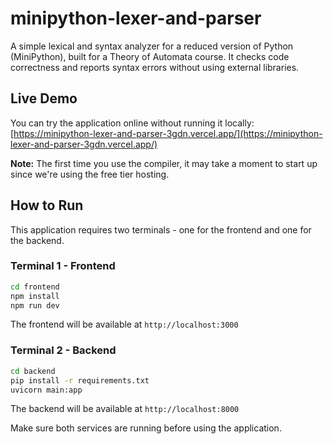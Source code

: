 # minipython-lexer-and-parser

A simple lexical and syntax analyzer for a reduced version of Python (MiniPython), built for a Theory of Automata course. It checks code correctness and reports syntax errors without using external libraries.

## Live Demo

You can try the application online without running it locally: [https://minipython-lexer-and-parser-3gdn.vercel.app/](https://minipython-lexer-and-parser-3gdn.vercel.app/)

**Note:** The first time you use the compiler, it may take a moment to start up since we're using the free tier hosting.

## How to Run

This application requires two terminals - one for the frontend and one for the backend.

### Terminal 1 - Frontend

```bash
cd frontend
npm install
npm run dev
```

The frontend will be available at `http://localhost:3000`

### Terminal 2 - Backend

```bash
cd backend
pip install -r requirements.txt
uvicorn main:app
```

The backend will be available at `http://localhost:8000`

Make sure both services are running before using the application.

